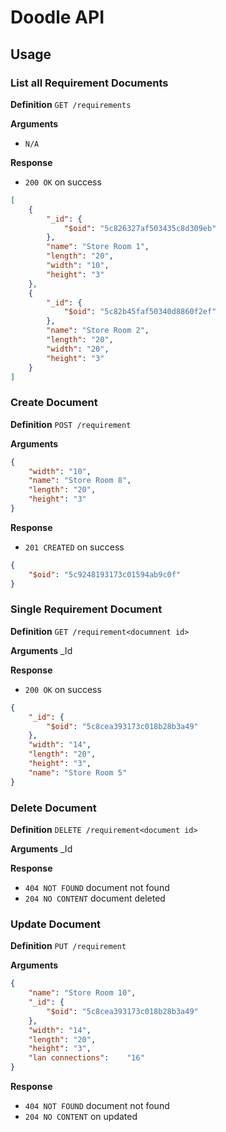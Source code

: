 # Doodle API

## Usage


### List all Requirement Documents

**Definition**
`GET /requirements`

**Arguments**
- `N/A`

**Response**
- `200 OK` on success

```json
[
    {
        "_id": {
            "$oid": "5c826327af503435c8d309eb"
        },
        "name": "Store Room 1",
        "length": "20",
        "width": "10",
        "height": "3"
    },
    {
        "_id": {
            "$oid": "5c82b45faf50340d8860f2ef"
        },
        "name": "Store Room 2",
        "length": "20",
        "width": "20",
        "height": "3"
    }
]
```

### Create Document

**Definition**
`POST /requirement`

**Arguments**
```json
{
    "width": "10",
    "name": "Store Room 8",
    "length": "20",
    "height": "3"
}
```

**Response**
- `201 CREATED` on success

```json
{
    "$oid": "5c9248193173c01594ab9c0f"
}
```

###  Single Requirement Document

**Definition**
`GET /requirement<documnent id>`

**Arguments**
_Id

**Response**
- `200 OK` on success

```json
{
    "_id": {
        "$oid": "5c8cea393173c018b28b3a49"
    },
    "width": "14",
    "length": "20",
    "height": "3",
    "name": "Store Room 5"
}
```

### Delete Document

**Definition**
`DELETE /requirement<document id>`

**Arguments**
_Id

**Response**  
- `404 NOT FOUND` document not found  
- `204 NO CONTENT` document deleted

### Update Document

**Definition**
`PUT /requirement`

**Arguments**

```json
{
    "name": "Store Room 10",
    "_id": {
        "$oid": "5c8cea393173c018b28b3a49"
    },
    "width": "14",
    "length": "20",
    "height": "3",
    "lan connections":    "16"
}
```

**Response**
- `404 NOT FOUND` document not found 
- `204 NO CONTENT` on updated
